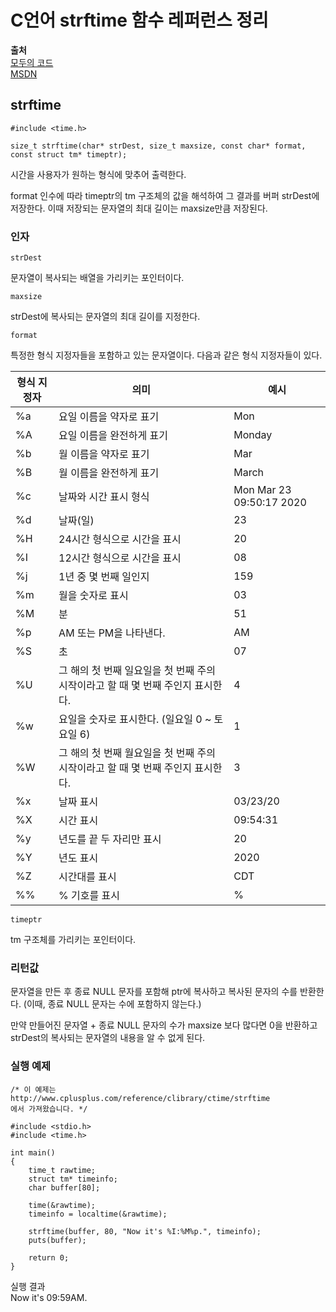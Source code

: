 # C언어 strftime 함수 레퍼런스 정리
  
**출처**  
<a href = "https://modoocode.com/122">모두의 코드</a>  
<a href = "https://docs.microsoft.com/ko-kr/cpp/c-runtime-library/reference/strftime-wcsftime-strftime-l-wcsftime-l?view=vs-2019">MSDN</a>  
  
## strftime
  
    #include <time.h>

    size_t strftime(char* strDest, size_t maxsize, const char* format, const struct tm* timeptr);
  
시간을 사용자가 원하는 형식에 맞추어 출력한다.  
  
format 인수에 따라 timeptr의 tm 구조체의 값을 해석하여 그 결과를 버퍼 strDest에 저장한다. 이때 저장되는 문자열의 최대 길이는 maxsize만큼 저장된다.  
  
### 인자
  
    strDest
  
문자열이 복사되는 배열을 가리키는 포인터이다.  
  
    maxsize
  
strDest에 복사되는 문자열의 최대 길이를 지정한다.  
  
    format
  
특정한 형식 지정자들을 포함하고 있는 문자열이다. 다음과 같은 형식 지정자들이 있다.  
  
형식 지정자 | 의미 | 예시
-----------|------|------
%a | 요일 이름을 약자로 표기 | Mon
%A | 요일 이름을 완전하게 표기 | Monday
%b | 월 이름을 약자로 표기 | Mar
%B | 월 이름을 완전하게 표기 | March
%c | 날짜와 시간 표시 형식 | Mon Mar 23 09:50:17 2020
%d | 날짜(일) | 23
%H | 24시간 형식으로 시간을 표시 | 20
%I | 12시간 형식으로 시간을 표시 | 08
%j | 1년 중 몇 번째 일인지 | 159
%m | 월을 숫자로 표시 | 03
%M | 분 | 51
%p | AM 또는 PM을 나타낸다. | AM
%S | 초 | 07
%U | 그 해의 첫 번째 일요일을 첫 번째 주의 시작이라고 할 때 몇 번째 주인지 표시한다. | 4
%w | 요일을 숫자로 표시한다. (일요일 0 ~ 토요일 6) | 1
%W | 그 해의 첫 번째 월요일을 첫 번째 주의 시작이라고 할 때 몇 번째 주인지 표시한다. | 3
%x | 날짜 표시 | 03/23/20
%X | 시간 표시 | 09:54:31
%y | 년도를 끝 두 자리만 표시 | 20
%Y | 년도 표시 | 2020
%Z | 시간대를 표시 | CDT
%% | % 기호를 표시 | %
  
    timeptr
  
tm 구조체를 가리키는 포인터이다.  
  
### 리턴값
  
문자열을 만든 후 종료 NULL 문자를 포함해 ptr에 복사하고 복사된 문자의 수를 반환한다. (이때, 종료 NULL 문자는 수에 포함하지 않는다.)  

만약 만들어진 문자열 + 종료 NULL 문자의 수가 maxsize 보다 많다면 0을 반환하고 strDest의 복사되는 문자열의 내용을 알 수 없게 된다.  

### 실행 예제
  
    /* 이 예제는
    http://www.cplusplus.com/reference/clibrary/ctime/strftime
    에서 가져왔습니다. */

    #include <stdio.h>
    #include <time.h>

    int main()
    {
        time_t rawtime;
        struct tm* timeinfo;
        char buffer[80];

        time(&rawtime);
        timeinfo = localtime(&rawtime);

        strftime(buffer, 80, "Now it's %I:%M%p.", timeinfo);
        puts(buffer);

        return 0;
    }
  
실행 결과  
Now it's 09:59AM.  

